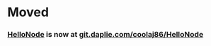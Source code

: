 # Moved
### [HelloNode](https://git.daplie.com/coolaj86/HelloNode) is now at [git.daplie.com/coolaj86/HelloNode](https://git.daplie.com/coolaj86/HelloNode)
